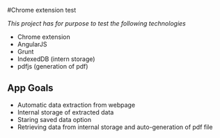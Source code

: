 #Chrome extension test

*This project has for purpose to test the following technologies*
- Chrome extension
- AngularJS
- Grunt
- IndexedDB (intern storage)
- pdfjs (generation of pdf)

## App Goals
- Automatic data extraction from webpage
- Internal storage of extracted data
- Staring saved data option
- Retrieving data from internal storage and auto-generation of pdf file

